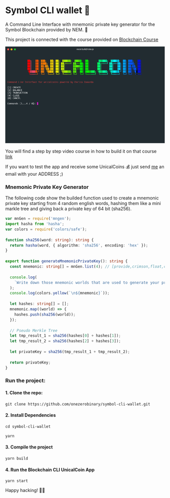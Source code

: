 # Symbol CLI wallet 🎉

A Command Line Interface with mnemonic private key generator for the Symbol Blockchain provided by NEM. 🙌

This project is connected with the course provided on [Blockchain Course](https://blockchain-cryptocurrency.thinkific.com/)

![cli](./img/cli.png)

You will find a step by step video course in how to build it on that course [link](https://blockchain-cryptocurrency.thinkific.com/)

If you want to test the app and receive some UnicalCoins 💰 just send [me](mailto:ezanardo@onezerobinary.com) an email with your ADDRESS ;)

### Mnemonic Private Key Generator

The following code show the builded function used to create a mnemonic private key starting from 4 random english words, hashing them like a mini markle tree and giving back a private key of 64 bit (sha256).

```ts
var mnGen = require('mngen');
import hasha from 'hasha';
var colors = require('colors/safe');

function sha256(word: string): string {
  return hasha(word, { algorithm: 'sha256', encoding: 'hex' });
}

export function generateMnemonicPrivateKey(): string {
  const mnemonic: string[] = mnGen.list(4); // [provide,crimson,float,carrot]

  console.log(
    `Write down those mnemonic worlds that are used to generate your private key:`
  );
  console.log(colors.yellow(`\n${mnemonic}`));

  let hashes: string[] = [];
  mnemonic.map((world) => {
    hashes.push(sha256(world));
  });

  // Pseudo Merkle Tree
  let tmp_result_1 = sha256(hashes[0] + hashes[1]);
  let tmp_result_2 = sha256(hashes[2] + hashes[3]);

  let privateKey = sha256(tmp_result_1 + tmp_result_2);

  return privateKey;
}
```

### Run the project:

#### 1. Clone the repo:

```
git clone https://github.com/onezerobinary/symbol-cli-wallet.git
```

#### 2. Install Dependencies

```
cd symbol-cli-wallet
```

```
yarn
```

#### 3. Compile the project

```
yarn build
```

#### 4. Run the Blockchain CLI UnicalCoin App

```
yarn start
```

Happy hacking! 🤙🏼
